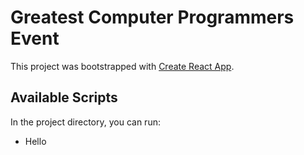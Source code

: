 # Greatest Computer Programmers Event

This project was bootstrapped with [Create React App](https://github.com/facebook/create-react-app).

## Available Scripts

In the project directory, you can run:
<ul>
<li>Hello</li>
</ul>
